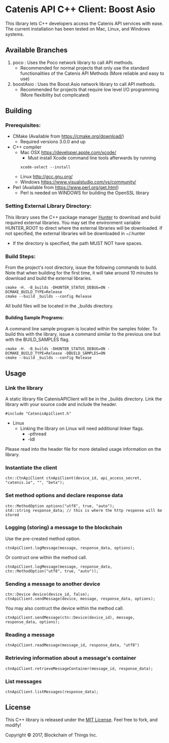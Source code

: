 # Catenis API C++ Client: Boost Asio
This library lets C++ developers access the Catenis API services with ease. The current installation has been tested on Mac, Linux, and Windows systems.

## Available Branches
1. poco : Uses the Poco network library to call API methods.
    - Recommended for normal projects that only use the standard functionalities of the Catenis API Methods 
    (More reliable and easy to use)
2. boostAsio : Uses the Boost.Asio network library to call API methods.
    - Recommended for projects that require low level I/O programming 
    (More flexibility but complicated)

## Building

### Prerequisites:

* CMake (Available from https://cmake.org/download/)
    - Required versions 3.0.0 and up
* C++ compiler
    - Mac OSX https://developer.apple.com/xcode/
        - Must install Xcode command line tools afterwards by running
        ```shell
        xcode-select --install
        ```
    - Linux   http://gcc.gnu.org/
    - Windows https://www.visualstudio.com/vs/community/
* Perl (Available from https://www.perl.org/get.html)
    - Perl is needed on WINDOWS for building the OpenSSL library

### Setting External Library Directory:

This library uses the C++ package manager [Hunter](https://github.com/ruslo/hunter) to download and build required external libraries. 
You may set the environment variable HUNTER_ROOT to direct where the external libraries will be downloaded.
If not specified, the external libraries will be downloaded in ~/.hunter
* If the directory is specified, the path MUST NOT have spaces.

### Build Steps:

From the project's root directory, issue the following commands to build.
Note that when building for the first time, it will take around 10 minutes to download and build the external libraries. 

```shell
cmake -H. -B_builds -DHUNTER_STATUS_DEBUG=ON -DCMAKE_BUILD_TYPE=Release
cmake --build _builds --config Release
```

All build files will be located in the _builds directory.

#### Building Sample Programs:

A command line sample program is located within the samples folder. To build this with the library, issue a command similar to the previous one but with the BUILD_SAMPLES flag.

```shell
cmake -H. -B_builds -DHUNTER_STATUS_DEBUG=ON -DCMAKE_BUILD_TYPE=Release -DBUILD_SAMPLES=ON
cmake --build _builds --config Release
```

## Usage

### Link the library

A static library file CatenisAPIClient will be in the _builds directory. Link the library with your source code and include the header.

```shell
#include "CatenisApiClient.h"
```

* Linux
    - Linking the library on Linux will need additional linker flags. 
        + -pthread 
        + -ldl

Please read into the header file for more detailed usage information on the library.

### Instantiate the client

```shell
ctn::CtnApiClient ctnApiClient(device_id, api_access_secret, "catenis.io", "", "beta");
```

### Set method options and declare response data

```shell
ctn::MethodOption options("utf8", true, "auto");
std::string response_data; // this is where the http response will be stored
```

### Logging (storing) a message to the blockchain

Use the pre-created method option.

```shell
ctnApiClient.logMessage(message, response_data, options);
```

Or contruct one within the method call.

```shell
ctnApiClient.logMessage(message, response_data, ctn::MethodOption("utf8", true, "auto"));
```

### Sending a message to another device

```shell
ctn::Device device(device_id, false);
ctnApiClient.sendMessage(device, message, response_data, options);
```

You may also contruct the device within the method call.

```shell
ctnApiClient.sendMessage(ctn::Device(device_id), message, response_data, options);
```

### Reading a message

```shell
ctnApiClient.readMessage(message_id, response_data, "utf8")
```

### Retrieving information about a message's container

```shell
ctnApiClient.retrieveMessageContainer(message_id, response_data);
```

### List messages

```shell
ctnApiClient.listMessages(response_data);
```

## License

This C++ library is released under the [MIT License](LICENSE). Feel free to fork, and modify!

Copyright © 2017, Blockchain of Things Inc.
